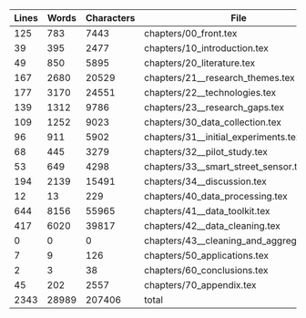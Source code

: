 Lines|Words|Characters|File
---|---|---|---
125|783|7443|chapters/00_front.tex
39|395|2477|chapters/10_introduction.tex
49|850|5895|chapters/20_literature.tex
167|2680|20529|chapters/21__research_themes.tex
177|3170|24551|chapters/22__technologies.tex
139|1312|9786|chapters/23__research_gaps.tex
109|1252|9023|chapters/30_data_collection.tex
96|911|5902|chapters/31__initial_experiments.tex
68|445|3279|chapters/32__pilot_study.tex
53|649|4298|chapters/33__smart_street_sensor.tex
194|2139|15491|chapters/34__discussion.tex
12|13|229|chapters/40_data_processing.tex
644|8156|55965|chapters/41__data_toolkit.tex
417|6020|39817|chapters/42__data_cleaning.tex
0|0|0|chapters/43__cleaning_and_aggregation.tex
7|9|126|chapters/50_applications.tex
2|3|38|chapters/60_conclusions.tex
45|202|2557|chapters/70_appendix.tex
2343|28989|207406|total
